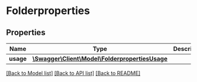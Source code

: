 # Folderproperties

## Properties
Name | Type | Description | Notes
------------ | ------------- | ------------- | -------------
**usage** | [**\Swagger\Client\Model\FolderpropertiesUsage**](FolderpropertiesUsage.md) |  | [optional] 

[[Back to Model list]](../README.md#documentation-for-models) [[Back to API list]](../README.md#documentation-for-api-endpoints) [[Back to README]](../README.md)


